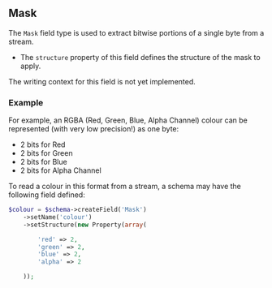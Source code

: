 ## Mask

The `Mask` field type is used to extract bitwise portions of a single byte from a stream.

* The `structure` property of this field defines the structure of the mask to apply.

The writing context for this field is not yet implemented.

### Example

For example, an RGBA (Red, Green, Blue, Alpha Channel) colour can be represented (with very low precision!) as one byte:

* 2 bits for Red
* 2 bits for Green
* 2 bits for Blue
* 2 bits for Alpha Channel

To read a colour in this format from a stream, a schema may have the following field defined:

```php
$colour = $schema->createField('Mask')
    ->setName('colour')
    ->setStructure(new Property(array(

        'red' => 2,
        'green' => 2,
        'blue' => 2,
        'alpha' => 2

    ));
```
